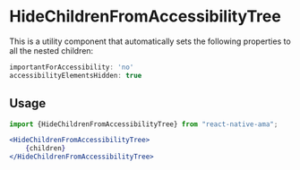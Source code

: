 # HideChildrenFromAccessibilityTree

This is a utility component that automatically sets the following properties to all the nested children:

```jsx
importantForAccessibility: 'no'
accessibilityElementsHidden: true
```

## Usage

```jsx
import {HideChildrenFromAccessibilityTree} from "react-native-ama";

<HideChildrenFromAccessibilityTree>
    {children}
</HideChildrenFromAccessibilityTree>
```
